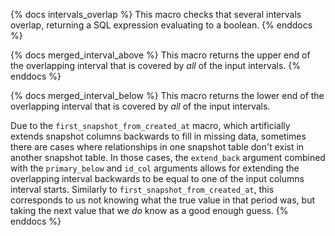 {% docs intervals_overlap %}
This macro checks that several intervals overlap, returning a SQL expression evaluating to a
boolean.
{% enddocs %}

{% docs merged_interval_above %}
This macro returns the upper end of the overlapping interval that is covered by _all_ of the input
intervals.
{% enddocs %}

{% docs merged_interval_below %}
This macro returns the lower end of the overlapping interval that is covered by _all_ of the input
intervals.

Due to the `first_snapshot_from_created_at` macro, which artificially extends snapshot
columns backwards to fill in missing data, sometimes there are cases where relationships in one
snapshot table don't exist in another snapshot table. In those cases, the `extend_back` argument
combined with the `primary_below` and `id_col` arguments allows for extending the overlapping
interval backwards to be equal to one of the input columns interval starts. Similarly to
`first_snapshot_from_created_at`, this corresponds to us not knowing what the true value in that
period was, but taking the next value that we _do_ know as a good enough guess.
{% enddocs %}
